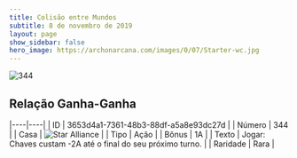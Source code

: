 ```yaml
---
title: Colisão entre Mundos
subtitle: 8 de novembro de 2019
layout: page
show_sidebar: false
hero_image: https://archonarcana.com/images/0/07/Starter-wc.jpg
---
```


![344](https://cdn.keyforgegame.com/media/card_front/pt/452_344_H3VWX6HM656G_pt.png)

## Relação Ganha-Ganha

|----|----|
| ID | 3653d4a1-7361-48b3-88df-a5a8e93dc27d |
| Número | 344 |
| Casa | ![Star Alliance](https://archonarcana.com/images/thumb/7/7d/Star_Alliance.png/22px-Star_Alliance.png "Aliança Estelar") |
| Tipo | Ação |
| Bônus | 1A |
| Texto | Jogar: Chaves custam -2A até o final do seu próximo turno. |
| Raridade | Rara |
